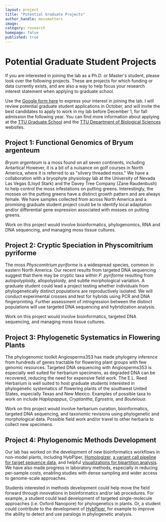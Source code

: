 ```yaml
---
layout: project
title: "Potential Graduate Projects"
author_handle: mossmatters
image:
category: research
homepage: false
published: true
---
```


# Potential Graduate Student Projects

If you are interested in joining the lab as a Ph.D. or Master's student, please look over the following projects. These are projects for which funding or data currently exists, and are also a way to help focus your research interest statement when applying to graduate school.

Use the [Google form here](https://forms.gle/H2c4uY4qF3a9sfnYA) to express your interest in joining the lab. I will review potential graduate student applications in October, and will invite the best candidates to apply to work in my lab before December 1, for fall admission the following year. You can find more information about applying at the [TTU Graduate School](https://www.depts.ttu.edu/gradschool/) and the [TTU Department of Biological Sciences](https://www.depts.ttu.edu/biology/academics/graduate/prospective-students/) websites.

## Project 1: Functional Genomics of Bryum argenteum

*Bryum argenteum* is a moss found on all seven continents, including Antartica! However, it is a bit of a nuisance on golf courses in North America, where it is referred to as "silvery threaded moss." We have a collaboration with a bryophyte physiology lab at the University of Nevada Las Vegas (Lloyd Stark) and the Davey Tree Company (Zane Raudenbush) to help control the moss infestations on putting greens. Interestingly, the mosses on the putting greens have a distinct growth pattern and are always female. We have samples collected from across North America and a promising graduate student project could be to identify local adaptation and/or differential gene expression associated with mosses on putting greens.

Work on this project would involve bioinformatics, phylogenomics, RNA and DNA sequencing, and managing moss tissue cultures.

## Project 2: Cryptic Speciation in Physcomitrium pyriforme

The moss *Physcomitrium pyriforme* is a widespread species, common in eastern North America. Our recent results from targeted DNA sequencing suggest that there may be cryptic taxa within *P. pyriforme* resulting from autopolyploidy, allopolyploidy, and subtle morphological variation. A graduate student could lead a project testing whether individuals from phylogenetically distinct populations are reproductively isolated. We will conduct experimental crosses and test for hybrids using PCR and DNA fingerprinting. Further assessment of introgression between the distinct populations will use targeted DNA sequencing and hybridization analysis.

Work on this project would involve bioinformatics, targeted DNA sequencing, and managing moss tissue cultures.

## Project 3: Phylogenetic Systematics in Flowering Plants

The phylogenomic toolkit Angiosperms353 has made phylogeny inference from hundreds of genes tractable for flowering plant groups with few genomic resources. Targeted DNA sequencing with Angiosperms353 is especially well suited for herbarium specimens, as degraded DNA can be recovered, reducing the need for expensive field work. The E.L. Reed Herbarium is well suited to host graduate students interested in phylogenetic systematics of flowering plants of the southwest United States, especially Texas and New Mexico. Examples of possible taxa to work on include *Haplopappus*, *Cryptantha*, *Egrostris*, and *Bouteloua*.

Work on this project would involve herbarium curation, bioinformatics, targeted DNA sequencing, and taxonomic revisions using phylogenetic and morphological data. Possible field work and/or travel to other herbaria to collect new specimens.

## Project 4: Phylogenomic Methods Development

Our lab has worked on the development of new bioinformatics workflows in non-model plants, including HybPiper, [Homologizer](https://github.com/wf8/homologizer), [a variant call pipeline for target sequence data](https://github.com/lindsawi/HybSeq-SNP-Extraction), and helpful [visualizations for bipartition analysis](https://github.com/mossmatters/phyloscripts/tree/master/phypartspiecharts). We have also made progress in laboratory methods, especially in reducing per-sample costs, enabling studies with dense sampling and wider access to genome-scale approaches. 

Students interested in methods development could help move the field forward through innovations in  bioinformatics and/or lab procedures. For example, a student could lead development of targeted single-molecule approaches (i.e. Oxford Nanopore) for phylogenetics in plants. Or, a student could contribute to the development of [HybPiper](https://github.com/mossmatters/HybPiper), for example to improve the ability to detect and use paralogs in phylogenetic analysis.